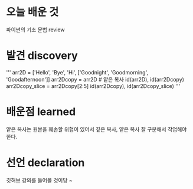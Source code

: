 # 오늘 배운 것
파이썬의 기초 문법 review

# 발견 discovery
'''
arr2D = ['Hello', 'Bye', 'Hi', ['Goodnight', 'Goodmorning', 'Goodafternoon']]
arr2Dcopy = arr2D # 얕은 복사
id(arr2D), id(arr2Dcopy)
arr2Dcopy_slice = arr2Dcopy[2:5]
id(arr2Dcopy), id(arr2Dcopy_slice)
'''

# 배운점 learned
얕은 복사는 원본을 훼손할 위험이 있어서 깊은 복사, 얕은 복사 잘 구분해서 작업해야 한다.

# 선언 declaration
깃허브 강의를 들어볼 것이당 ~